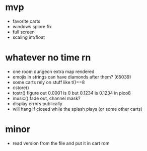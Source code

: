 # mvp

* favorite carts
* windows splore fix
* full screen
* scaling int/float

# whatever no time rn

* one room dungeon extra map rendered
* emojis in strings can have diamonds after them? (65039)
* some carts rely on stuff like t()==8
* cstore()
* tostr() figure out 0.0001 is 0 but 0.1234 is 0.1234 in pico8
* music() fade out, channel mask?
* display errors publically  
* will hang if closed while the splash plays (or some other carts)

# minor

* read version from the file and put it in cart rom